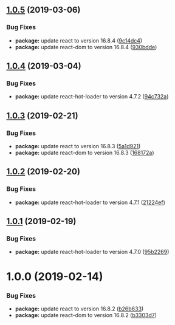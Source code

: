 ## [1.0.5](https://github.com/mg901/react-redux-boilerplate/compare/v1.0.4...v1.0.5) (2019-03-06)


### Bug Fixes

* **package:** update react to version 16.8.4 ([9c14dc4](https://github.com/mg901/react-redux-boilerplate/commit/9c14dc4))
* **package:** update react-dom to version 16.8.4 ([930bdde](https://github.com/mg901/react-redux-boilerplate/commit/930bdde))

## [1.0.4](https://github.com/mg901/react-redux-boilerplate/compare/v1.0.3...v1.0.4) (2019-03-04)


### Bug Fixes

* **package:** update react-hot-loader to version 4.7.2 ([94c732a](https://github.com/mg901/react-redux-boilerplate/commit/94c732a))

## [1.0.3](https://github.com/mg901/react-redux-boilerplate/compare/v1.0.2...v1.0.3) (2019-02-21)


### Bug Fixes

* **package:** update react to version 16.8.3 ([5a1d921](https://github.com/mg901/react-redux-boilerplate/commit/5a1d921))
* **package:** update react-dom to version 16.8.3 ([168172a](https://github.com/mg901/react-redux-boilerplate/commit/168172a))

## [1.0.2](https://github.com/mg901/react-redux-boilerplate/compare/v1.0.1...v1.0.2) (2019-02-20)


### Bug Fixes

* **package:** update react-hot-loader to version 4.7.1 ([21224ef](https://github.com/mg901/react-redux-boilerplate/commit/21224ef))

## [1.0.1](https://github.com/mg901/react-redux-boilerplate/compare/v1.0.0...v1.0.1) (2019-02-19)


### Bug Fixes

* **package:** update react-hot-loader to version 4.7.0 ([95b2269](https://github.com/mg901/react-redux-boilerplate/commit/95b2269))

# 1.0.0 (2019-02-14)


### Bug Fixes

* **package:** update react to version 16.8.2 ([b26b633](https://github.com/mg901/react-redux-boilerplate/commit/b26b633))
* **package:** update react-dom to version 16.8.2 ([b3303d7](https://github.com/mg901/react-redux-boilerplate/commit/b3303d7))
